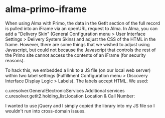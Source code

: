 # alma-primo-iframe

When using Alma with Primo, the data in the GetIt section of the full record is pulled into an iFrame via an openURL request to Alma.  In Alma, you can add a "Delivery Skin" (General Configuration menu > User Interface Settings > Delivery System Skins) and adjust the CSS of the HTML in the frame.  However, there are some things that we wished to adjust using Javascript, but could not because the Javascript that controls the rest of the Primo site cannot access the contents of an iFrame (for security reasons).

To hack this, we embedded a link to a JS file (on our local web server) within two label settings (Fulfillment Configuration menu > Discovery Interface Display Logic > Labels).  The labels accept HTML.  We used:

c.uresolver.GeneralElectronicServices <script src="https://www.stolaf.edu/library/bridge/primo/locationtab.js"></script>Additional services
c.uresolver.getit2.holding_list.location <script src="https://www.stolaf.edu/library/bridge/primo/locationtab.js"></script> Location & Call Number:

I wanted to use jQuery and I simply copied the library into my JS file so I wouldn't run into cross-domain issues.

